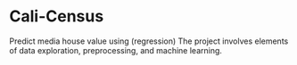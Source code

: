 # Cali-Census
Predict media house value using (regression)
The project involves elements of data exploration, preprocessing, and machine learning.
